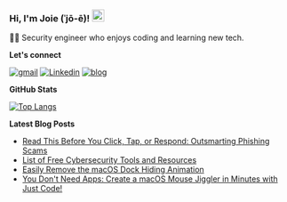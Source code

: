### Hi, I'm Joie (ˈjō-ē)! <img src="https://raw.githubusercontent.com/MartinHeinz/MartinHeinz/master/wave.gif" width="22px" height="22px">

👨‍💻  Security engineer who enjoys coding and learning new tech.

**Let's connect**

[![gmail](https://img.shields.io/badge/gmail-EA4335?style=for-the-badge&logo=gmail&logoColor=white)][email]
[![Linkedin](https://img.shields.io/badge/Linkedin-0A66C2?style=for-the-badge&logo=linkedin)][linkedin]
[![blog](https://img.shields.io/badge/blog-000000?style=for-the-badge&logo=vercel&logoColor=white)][website]

**GitHub Stats**

[![Top Langs](https://github-readme-stats-git-masterrstaa-rickstaa.vercel.app/api/top-langs/?username=joiellantero&layout=compact&theme=ayu-mirage&hide_border=true&langs_count=8)](https://github.com/anuraghazra/github-readme-stats)

**Latest Blog Posts**

<!-- BLOG-POST-LIST:START -->
- [Read This Before You Click, Tap, or Respond: Outsmarting Phishing Scams](https://joiellantero.com/outsmarting-phishing-scams)
- [List of Free Cybersecurity Tools and Resources](https://joiellantero.com/list-of-free-cybersecurity-tools-and-resources)
- [Easily Remove the macOS Dock Hiding Animation](https://joiellantero.com/macos-dock-hiding-animation)
- [You Don&#39;t Need Apps: Create a macOS Mouse Jiggler in Minutes with Just Code!](https://joiellantero.com/macos-mouse-jiggler)
<!-- BLOG-POST-LIST:END -->

[website]: https://joiellantero.com
[linkedin]: https://www.linkedin.com/in/joiellantero/
[email]: mailto:jatllantero@gmail.com
